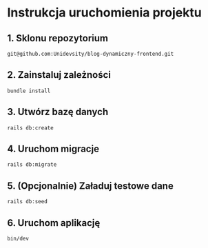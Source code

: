 # Instrukcja uruchomienia projektu

## 1. Sklonu repozytorium

`git@github.com:Unidevsity/blog-dynamiczny-frontend.git`

## 2. Zainstaluj zależności

`bundle install`

## 3. Utwórz bazę danych

`rails db:create`

## 4. Uruchom migracje

`rails db:migrate`

## 5. (Opcjonalnie) Załaduj testowe dane

`rails db:seed`

## 6. Uruchom aplikację

`bin/dev`
